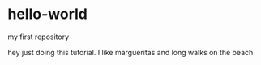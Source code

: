 # hello-world
my first repository

hey
just doing this tutorial. I like margueritas and long walks on the beach
